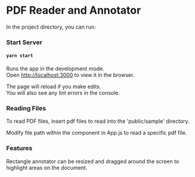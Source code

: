 # PDF Reader and Annotator

In the project directory, you can run:

### Start Server

#### `yarn start`

Runs the app in the development mode.\
Open [http://localhost:3000](http://localhost:3000) to view it in the browser.

The page will reload if you make edits.\
You will also see any lint errors in the console.

### Reading Files
To read PDF files, insert pdf files to read into the 'public/sample' directory.

Modify file path within the <Document /> component in App.js to read a specific pdf file.

### Features

Rectangle annotator can be resized and dragged around the screen to highlight areas on the document.
